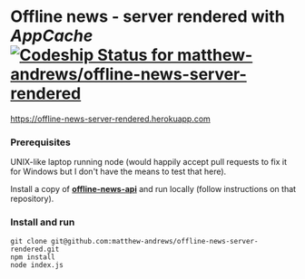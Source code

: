# Offline news - server rendered with *AppCache* [ ![Codeship Status for matthew-andrews/offline-news-server-rendered](https://codeship.io/projects/8397dcc0-129c-0132-6986-7e4352749945/status)](https://codeship.io/projects/33244)

https://offline-news-server-rendered.herokuapp.com

### Prerequisites

UNIX-like laptop running node (would happily accept pull requests to fix it for Windows but I don't have the means to test that here).

Install a copy of **[offline-news-api](https://github.com/matthew-andrews/offline-news-api)** and run locally (follow instructions on that repository).

### Install and run

```
git clone git@github.com:matthew-andrews/offline-news-server-rendered.git
npm install
node index.js
```
